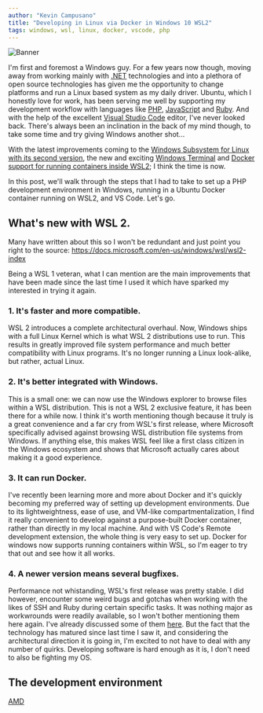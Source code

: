 ```yaml
---
author: "Kevin Campusano"
title: "Developing in Linux via Docker in Windows 10 WSL2"
tags: windows, wsl, linux, docker, vscode, php
---
```


![Banner](/blog/2020/06/16/developing-in-linux-via-docker-in-windows-10-wsl2/banner.png)

I'm first and foremost a Windows guy. For a few years now though, moving away from working mainly with [.NET](https://dotnet.microsoft.com/) technologies and into a plethora of open source technologies has given me the opportunity to change platforms and run a Linux based system as my daily driver. Ubuntu, which I honestly love for work, has been serving me well by supporting my development workflow with languages like [PHP](https://www.php.net/), [JavaScript](https://www.javascript.com/) and [Ruby](https://www.ruby-lang.org/en/). And with the help of the excellent [Visual Studio Code](https://code.visualstudio.com/) editor, I've never looked back. There's always been an inclination in the back of my mind though, to take some time and try giving Windows another shot...

With the latest improvements coming to the [Windows Subsystem for Linux with its second version](https://docs.microsoft.com/en-us/windows/wsl/wsl2-index), the new and exciting [Windows Terminal](https://github.com/microsoft/terminal) and [Docker support for running containers inside WSL2](https://docs.docker.com/docker-for-windows/wsl/); I think the time is now.

In this post, we'll walk through the steps that I had to take to set up a PHP development environment in Windows, running in a Ubuntu Docker container running on WSL2, and VS Code. Let's go.

## What's new with WSL 2.

Many have written about this so I won't be redundant and just point you right to the source: https://docs.microsoft.com/en-us/windows/wsl/wsl2-index

Being a WSL 1 veteran, what I can mention are the main improvements that have been made since the last time I used it which have sparked my interested in trying it again.

### 1. It's faster and more compatible.

WSL 2 introduces a complete architectural overhaul. Now, Windows ships with a full Linux Kernel which is what WSL 2 distributions use to run. This results in greatly improved file system performance and much better compatibility with Linux programs. It's no longer running a Linux look-alike, but rather, actual Linux.

### 2. It's better integrated with Windows.

This is a small one: we can now use the Windows explorer to browse files within a WSL distribution. This is not a WSL 2 exclusive feature, it has been there for a while now. I think it's worth mentioning though because it truly is a great convenience and a far cry from WSL's first release, where Microsoft specifically advised against browsing WSL distribution file systems from Windows. If anything else, this makes WSL feel like a first class citizen in the Windows ecosystem and shows that Microsoft actually cares about making it a good experience. 

### 3. It can run Docker.

I've recently been learning more and more about Docker and it's quickly becoming my preferred way of setting up development environments. Due to its lightweightness, ease of use, and VM-like compartmentalization, I find it really convenient to develop against a purpose-built Docker container, rather than directly in my local machine. And with VS Code's Remote development extension, the whole thing is very easy to set up. Docker for windows now supports running containers within WSL, so I'm eager to try that out and see how it all works.

### 4. A newer version means several bugfixes.

Performance not whistanding, WSL's first release was pretty stable. I did however, encounter some weird bugs and gotchas when working with the likes of SSH and Ruby during certain specific tasks. It was nothing major as workwrounds were readily available, so I won't bother mentioning them here again. I've already discussed some of them [here](https://www.endpoint.com/blog/2019/04/04/rails-development-in-windows-10-pro-with-visual-studio-code-and-wsl). But the fact that the technology has matured since last time I saw it, and considering the architectural direction it is going in, I'm excited to not have to deal with any number of quirks. Developing software is hard enough as it is, I don't need to also be fighting my OS.

## The development environment



[AMD](https://github.com/amdjs/amdjs-api/blob/master/AMD.md)
